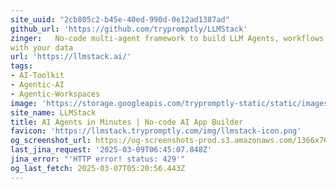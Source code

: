 ```yaml
---
site_uuid: "2cb805c2-b45e-40ed-990d-0e12ad1387ad"
github_url: 'https://github.com/trypromptly/LLMStack'
zinger:   No-code multi-agent framework to build LLM Agents, workflows and applications
with your data
url: 'https://llmstack.ai/'
tags:
- AI-Toolkit
- Agentic-AI
- Agentic-Workspaces
image: 'https://storage.googleapis.com/trypromptly-static/static/images/opengraph.jpg'
site_name: LLMStack
title: AI Agents in Minutes | No-code AI App Builder
favicon: 'https://llmstack.trypromptly.com/img/llmstack-icon.png'
og_screenshot_url: https://og-screenshots-prod.s3.amazonaws.com/1366x768/80/false/ebf4732dafc499920ac4f1f449082010d6371835b71c8280ab8788ef84074bb3.jpeg
last_jina_request: '2025-03-09T06:45:07.848Z'
jina_error: "'HTTP error! status: 429'"
og_last_fetch: 2025-03-07T05:20:56.443Z
---
```


